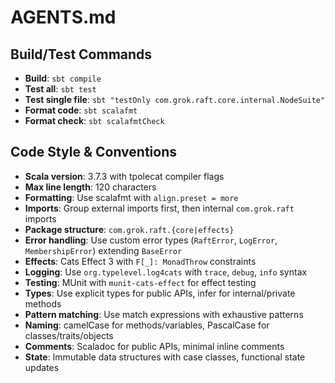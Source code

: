 # AGENTS.md

## Build/Test Commands
- **Build**: `sbt compile`
- **Test all**: `sbt test`
- **Test single file**: `sbt "testOnly com.grok.raft.core.internal.NodeSuite"`
- **Format code**: `sbt scalafmt`
- **Format check**: `sbt scalafmtCheck`

## Code Style & Conventions
- **Scala version**: 3.7.3 with tpolecat compiler flags
- **Max line length**: 120 characters
- **Formatting**: Use scalafmt with `align.preset = more`
- **Imports**: Group external imports first, then internal `com.grok.raft` imports
- **Package structure**: `com.grok.raft.{core|effects}`
- **Error handling**: Use custom error types (`RaftError`, `LogError`, `MembershipError`) extending `BaseError`
- **Effects**: Cats Effect 3 with `F[_]: MonadThrow` constraints
- **Logging**: Use `org.typelevel.log4cats` with `trace`, `debug`, `info` syntax
- **Testing**: MUnit with `munit-cats-effect` for effect testing
- **Types**: Use explicit types for public APIs, infer for internal/private methods
- **Pattern matching**: Use match expressions with exhaustive patterns
- **Naming**: camelCase for methods/variables, PascalCase for classes/traits/objects
- **Comments**: Scaladoc for public APIs, minimal inline comments
- **State**: Immutable data structures with case classes, functional state updates